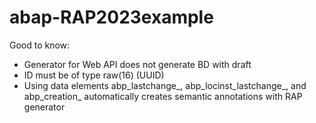 # abap-RAP2023example
Good to know:
- Generator for Web API does not generate BD with draft
- ID must be of type raw(16) (UUID)
- Using data elements abp_lastchange_, abp_locinst_lastchange_, and abp_creation_ automatically creates semantic annotations with RAP generator
